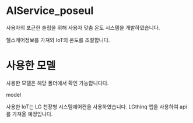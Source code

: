 # AIService_poseul

사용자의 포근한 슬립을 위해 사용자 맞춤 온도 시스템을 개발하였습니다.

헬스케어정보를 가져와 IoT의 온도를 조절합니다.

# 사용한 모델
사용한 모델은 해당 폴더에서 확인 가능합니다다.

model

사용한 IoT는 LG 천장형 시스템에어컨을 사용하였습니다.
LGthinq 앱을 사용하여 api를 가져올 예정입니다.
